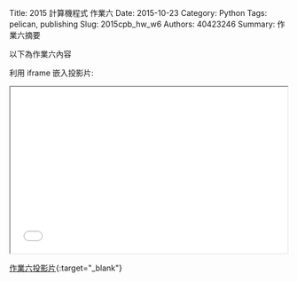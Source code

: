 Title: 2015 計算機程式 作業六
Date: 2015-10-23
Category: Python
Tags: pelican, publishing
Slug: 2015cpb_hw_w6
Authors: 40423246
Summary: 作業六摘要

以下為作業六內容

利用 iframe 嵌入投影片:

<iframe src="40423246_cp_w6_p.html" width="500" height="300"></iframe>

[作業六投影片](40423246_cp_w6_p.html){:target="_blank"}
